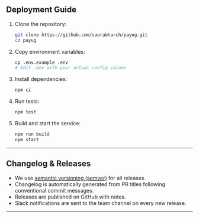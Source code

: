 ## Deployment Guide

1. Clone the repository:

   ```bash
   git clone https://github.com/saurabharch/payug.git
   cd payug
   ```

2. Copy environment variables:

   ```bash
   cp .env.example .env
   # Edit .env with your actual config values
   ```

3. Install dependencies:

   ```bash
   npm ci
   ```

4. Run tests:

   ```bash
   npm test
   ```

5. Build and start the service:

   ```bash
   npm run build
   npm start
   ```

---

## Changelog & Releases

- We use [semantic versioning (semver)](https://semver.org/) for all releases.
- Changelog is automatically generated from PR titles following conventional commit messages.
- Releases are published on GitHub with notes.
- Slack notifications are sent to the team channel on every new release.

---